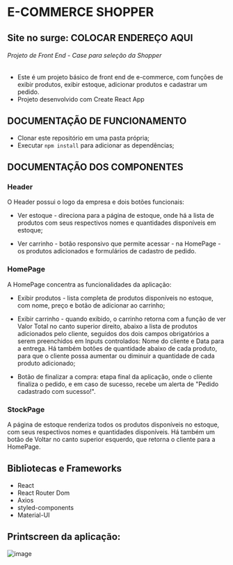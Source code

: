 # E-COMMERCE SHOPPER 

## Site no surge: COLOCAR ENDEREÇO AQUI

<h6> Projeto de Front End - Case para seleção da Shopper </h6>

- Este é um projeto básico de front end de e-commerce, com funções de exibir produtos, exibir estoque, adicionar produtos e cadastrar um pedido. 
- Projeto desenvolvido com Create React App

## DOCUMENTAÇÃO DE FUNCIONAMENTO

* Clonar este repositório em uma pasta própria;
* Executar `npm install` para adicionar as dependências;

## DOCUMENTAÇÃO DOS COMPONENTES

### Header
 O Header possui o logo da empresa e dois botões funcionais: 
* Ver estoque - direciona para a página de estoque, onde há a lista de produtos com seus respectivos nomes e quantidades disponíveis em estoque;

* Ver carrinho - botão responsivo que permite acessar - na HomePage - os produtos adicionados e formulários de cadastro de pedido.

### HomePage
A HomePage concentra as funcionalidades da aplicação:
* Exibir produtos - lista completa de produtos disponíveis no estoque, com nome, preço e botão de adicionar ao carrinho;

* Exibir carrinho - quando exibido, o carrinho retorna com a função de ver Valor Total no canto superior direito, abaixo a lista de produtos adicionados pelo cliente, seguidos dos dois campos obrigatórios a serem preenchidos em Inputs controlados: Nome do cliente e Data para a entrega.
Há também botões de quantidade abaixo de cada produto, para que o cliente possa aumentar ou diminuir a quantidade de cada produto adicionado;

* Botão de finalizar a compra: etapa final da aplicação, onde o cliente finaliza o pedido, e em caso de sucesso, recebe um alerta de "Pedido cadastrado com sucesso!".

### StockPage
A página de estoque renderiza todos os produtos disponíveis no estoque, com seus respectivos nomes e quantidades disponíveis.
Há também um botão de Voltar no canto superior esquerdo, que retorna o cliente para a HomePage.

## Bibliotecas e Frameworks
* React
* React Router Dom
* Axios
* styled-components
* Material-UI

## Printscreen da aplicação:
![image](https://user-images.githubusercontent.com/85320383/146674940-ee815bc9-3d98-47aa-8121-4e262672682f.png)


